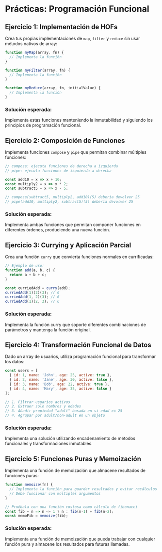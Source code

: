 # Prácticas: Programación Funcional

## Ejercicio 1: Implementación de HOFs

Crea tus propias implementaciones de `map`, `filter` y `reduce` sin usar métodos nativos de array:

```javascript
function myMap(array, fn) {
  // Implementa la función
}

function myFilter(array, fn) {
  // Implementa la función
}

function myReduce(array, fn, initialValue) {
  // Implementa la función
}
```

### Solución esperada:
Implementa estas funciones manteniendo la inmutabilidad y siguiendo los principios de programación funcional.

## Ejercicio 2: Composición de Funciones

Implementa funciones `compose` y `pipe` que permitan combinar múltiples funciones:

```javascript
// compose: ejecuta funciones de derecha a izquierda
// pipe: ejecuta funciones de izquierda a derecha

const add10 = x => x + 10;
const multiply2 = x => x * 2;
const subtract5 = x => x - 5;

// compose(subtract5, multiply2, add10)(5) debería devolver 25
// pipe(add10, multiply2, subtract5)(5) debería devolver 25
```

### Solución esperada:
Implementa ambas funciones que permitan componer funciones en diferentes órdenes, produciendo una nueva función.

## Ejercicio 3: Currying y Aplicación Parcial

Crea una función `curry` que convierta funciones normales en currificadas:

```javascript
// Ejemplo de uso:
function add(a, b, c) {
  return a + b + c;
}

const curriedAdd = curry(add);
curriedAdd(1)(2)(3); // 6
curriedAdd(1, 2)(3); // 6
curriedAdd(1)(2, 3); // 6
```

### Solución esperada:
Implementa la función curry que soporte diferentes combinaciones de parámetros y mantenga la función original.

## Ejercicio 4: Transformación Funcional de Datos

Dado un array de usuarios, utiliza programación funcional para transformar los datos:

```javascript
const users = [
  { id: 1, name: 'John', age: 25, active: true },
  { id: 2, name: 'Jane', age: 30, active: false },
  { id: 3, name: 'Bob', age: 22, active: true },
  { id: 4, name: 'Mary', age: 35, active: false }
];

// 1. Filtrar usuarios activos
// 2. Extraer solo nombres y edades
// 3. Añadir propiedad "adult" basada en si edad >= 25
// 4. Agrupar por adult/non-adult en un objeto
```

### Solución esperada:
Implementa una solución utilizando encadenamiento de métodos funcionales y transformaciones inmutables.

## Ejercicio 5: Funciones Puras y Memoización

Implementa una función de memoización que almacene resultados de funciones puras:

```javascript
function memoize(fn) {
  // Implementa la función para guardar resultados y evitar recálculos
  // Debe funcionar con múltiples argumentos
}

// Pruébala con una función costosa como cálculo de fibonacci
const fib = n => n <= 1 ? n : fib(n-1) + fib(n-2);
const memoFib = memoize(fib);
```

### Solución esperada:
Implementa una función de memoización que pueda trabajar con cualquier función pura y almacene los resultados para futuras llamadas.
